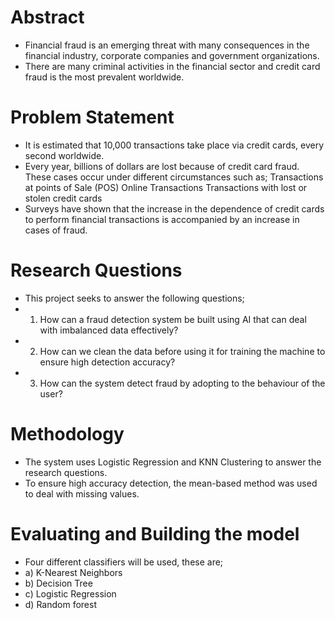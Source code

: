 # Abstract
- Financial fraud is an emerging threat with many consequences in the financial industry, corporate companies and government organizations.
- There are many criminal activities in the financial sector and credit card fraud is the most prevalent worldwide.

# Problem Statement
- It is estimated that 10,000 transactions take place via credit cards, every second worldwide.
- Every year, billions of dollars are lost because of credit card fraud. These cases occur under different circumstances such as;
    Transactions at points of Sale (POS)
    Online Transactions
    Transactions with lost or stolen credit cards
- Surveys have shown that the increase in the dependence of credit cards to perform financial transactions is accompanied by an increase in cases of fraud.

# Research Questions
- This project seeks to answer the following questions;
- 1. How can a fraud detection system be built using AI that can deal with imbalanced data effectively?
- 2. How can we clean the data before using it for training the machine to ensure high detection accuracy?
- 3. How can the system detect fraud by adopting to the behaviour of the user?

# Methodology
- The system uses Logistic Regression and KNN Clustering to answer the research questions.
- To ensure high accuracy detection, the mean-based method was used to deal with missing values.

# Evaluating and Building the model
- Four different classifiers will be used, these are;
- a) K-Nearest Neighbors
- b) Decision Tree
- c) Logistic Regression
- d) Random forest

